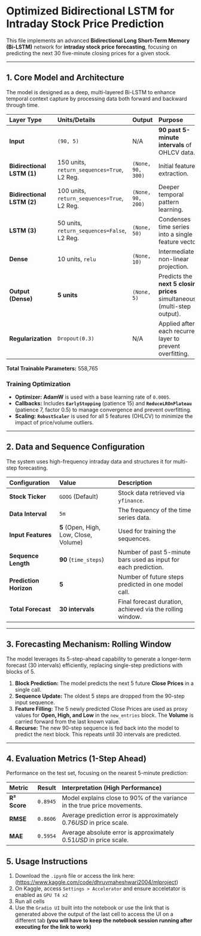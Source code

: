 # Optimized Bidirectional LSTM for Intraday Stock Price Prediction

This file implements an advanced **Bidirectional Long Short-Term Memory (Bi-LSTM)** network for **intraday stock price forecasting**, focusing on predicting the next 30 five-minute closing prices for a given stock.

---

## 1. Core Model and Architecture

The model is designed as a deep, multi-layered Bi-LSTM to enhance temporal context capture by processing data both forward and backward through time.

| Layer Type | Units/Details | Output | Purpose |
| :--- | :--- | :--- | :--- |
| **Input** | `(90, 5)` | N/A | **90 past 5-minute intervals** of OHLCV data. |
| **Bidirectional LSTM (1)**| 150 units, `return_sequences=True`, L2 Reg. | `(None, 90, 300)` | Initial feature extraction. |
| **Bidirectional LSTM (2)**| 100 units, `return_sequences=True`, L2 Reg. | `(None, 90, 200)` | Deeper temporal pattern learning. |
| **LSTM (3)** | 50 units, `return_sequences=False`, L2 Reg. | `(None, 50)` | Condenses time series into a single feature vector. |
| **Dense** | 10 units, `relu` | `(None, 10)` | Intermediate non-linear projection. |
| **Output (Dense)** | **5 units** | `(None, 5)` | Predicts the **next 5 closing prices** simultaneously (multi-step output). |
| **Regularization** | `Dropout(0.3)` | N/A | Applied after each recurrent layer to prevent overfitting. |

**Total Trainable Parameters:** 558,765

### Training Optimization
* **Optimizer:** **AdamW** is used with a base learning rate of `0.0005`.
* **Callbacks:** Includes **`EarlyStopping`** (patience 15) and **`ReduceLROnPlateau`** (patience 7, factor 0.5) to manage convergence and prevent overfitting.
* **Scaling:** **`RobustScaler`** is used for all 5 features (OHLCV) to minimize the impact of price/volume outliers.

---

## 2. Data and Sequence Configuration

The system uses high-frequency intraday data and structures it for multi-step forecasting.

| Configuration | Value | Description |
| :--- | :--- | :--- |
| **Stock Ticker** | `GOOG` (Default) | Stock data retrieved via `yfinance`. |
| **Data Interval** | `5m` | The frequency of the time series data. |
| **Input Features** | **5** (Open, High, Low, Close, Volume) | Used for training the sequences. |
| **Sequence Length**| **90** (`time_steps`) | Number of past 5-minute bars used as input for each prediction. |
| **Prediction Horizon**| **5** | Number of future steps predicted in one model call. |
| **Total Forecast** | **30 intervals** | Final forecast duration, achieved via the rolling window. |

---

## 3. Forecasting Mechanism: Rolling Window

The model leverages its 5-step-ahead capability to generate a longer-term forecast (30 intervals) efficiently, replacing single-step predictions with blocks of 5.

1.  **Block Prediction:** The model predicts the next 5 future **Close Prices** in a single call.
2.  **Sequence Update:** The oldest 5 steps are dropped from the 90-step input sequence.
3.  **Feature Filling:** The 5 newly predicted Close Prices are used as proxy values for **Open, High, and Low** in the `new_entries` block. The **Volume** is carried forward from the last known value.
4.  **Recurse:** The new 90-step sequence is fed back into the model to predict the next block. This repeats until 30 intervals are predicted.

---

## 4. Evaluation Metrics (1-Step Ahead)

Performance on the test set, focusing on the nearest 5-minute prediction:

| Metric | Result | Interpretation (High Performance) |
| :--- | :--- | :--- |
| **R² Score** | `0.8945` | Model explains close to 90% of the variance in the true price movements. |
| **RMSE** | `0.8606` | Average prediction error is approximately $0.76 USD$ in price scale. |
| **MAE** | `0.5954` | Average absolute error is approximately $0.51 USD$ in price scale. |

## 5. Usage Instructions

1. Download the ```.ipynb``` file or access the link here: (https://www.kaggle.com/code/dhruvmaheshwari2004/mlproject)
2. On Kaggle, access ```Settings > Accelerator``` and ensure acceletator is enabled as ```GPU T4 x2```
3. Run all cells
4. Use the ```Gradio UI``` built into the notebook or use the link that is generated above the output of the last cell to access the UI on a different tab **(you will have to keep the notebook session running after executing for the link to work)**

